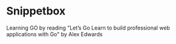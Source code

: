 # Snippetbox
Learning GO by reading "Let’s Go Learn to build professional web applications with Go" by Alex Edwards
